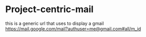 # Project-centric-mail

this is a generic url that uses to display a gmail
https://mail.google.com/mail?authuser=me@gmail.com#all/m_id
